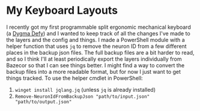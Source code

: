 # My Keyboard Layouts
I recently got my first programmable split ergonomic mechanical keyboard (a [Dygma Defy](https://dygma.com/dygma-defy)) and I wanted to keep track of all the changes I've made to the layers and the config and things. I made a PowerShell module with a helper function that uses `jq` to remove the neuron ID from a few different places in the backup json files. The full backup files are a bit harder to read, and so I think I'll at least periodically export the layers individually from Bazecor so that I can see things better. I might find a way to convert the backup files into a more readable format, but for now I just want to get things tracked.
To use the helper cmdlet in PowerShell:
1. `winget install jqlang.jq` (unless `jq` is already installed)
1. `Remove-NeuronIdFromBackupJson "path/to/input.json" "path/to/output.json"`
